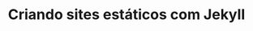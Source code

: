 ---
title: "Criando sites estáticos com Jekyll"
image: '/assets/img/cursos/curso-jekyll.png'
link: 'http://willianjusten.teachable.com/courses/criando-sites-estaticos-com-jekyll'
introduction: 'Aprenda a criar sites estáticos com o Jekyll e hospedar diretamente no Github Pages '
image: '/assets/img/load/git.jpg'
introduction: ''
main-class: ''
color: '#7D669E'
main-class: 'jekyll'
color: '#B31917'
tags:
- jekyll
- github-pages
- cursos
---